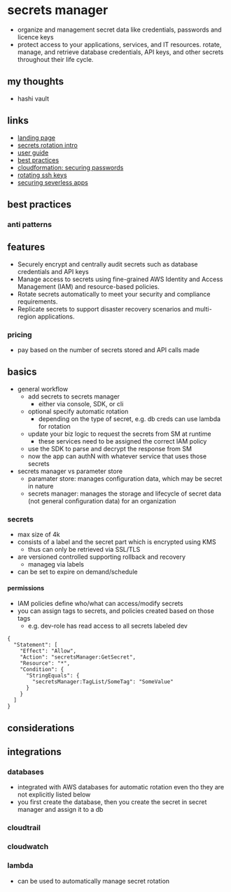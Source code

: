 # secrets manager

- organize and management secret data like credentials, passwords and licence keys
- protect access to your applications, services, and IT resources. rotate, manage, and retrieve database credentials, API keys, and other secrets throughout their life cycle.

## my thoughts

- hashi vault

## links

- [landing page](https://aws.amazon.com/secrets-manager/?did=ap_card&trk=ap_card)
- [secrets rotation intro](https://docs.aws.amazon.com/secretsmanager/latest/userguide/rotate-secrets_how.html)
- [user guide](https://docs.aws.amazon.com/secretsmanager/latest/userguide/intro.html)
- [best practices](https://docs.aws.amazon.com/secretsmanager/latest/userguide/best-practices.html)
- [cloudformation: securing passwords](https://aws.amazon.com/blogs/infrastructure-and-automation/securing-passwords-in-aws-quick-starts-using-aws-secrets-manager/)
- [rotating ssh keys](https://aws.amazon.com/blogs/security/how-to-use-aws-secrets-manager-securely-store-rotate-ssh-key-pairs/)
- [securing severless apps](https://aws.amazon.com/blogs/apn/keeping-the-security-and-scalability-of-serverless-apps-problem-free-with-aws-secrets-manager/)

## best practices

### anti patterns

## features

- Securely encrypt and centrally audit secrets such as database credentials and API keys
- Manage access to secrets using fine-grained AWS Identity and Access Management (IAM) and resource-based policies.
- Rotate secrets automatically to meet your security and compliance requirements.
- Replicate secrets to support disaster recovery scenarios and multi-region applications.

### pricing

- pay based on the number of secrets stored and API calls made

## basics

- general workflow
  - add secrets to secrets manager
    - either via console, SDK, or cli
  - optional specify automatic rotation
    - depending on the type of secret, e.g. db creds can use lambda for rotation
  - update your biz logic to request the secrets from SM at runtime
    - these services need to be assigned the correct IAM policy
  - use the SDK to parse and decrypt the response from SM
  - now the app can authN with whatever service that uses those secrets
- secrets manager vs parameter store
  - paramater store: manages configuration data, which may be secret in nature
  - secrets manager: manages the storage and lifecycle of secret data (not general configuration data) for an organization

### secrets

- max size of 4k
- consists of a label and the secret part which is encrypted using KMS
  - thus can only be retrieved via SSL/TLS
- are versioned controlled supporting rollback and recovery
  - manageg via labels
- can be set to expire on demand/schedule

#### permissions

- IAM policies define who/what can access/modify secrets
- you can assign tags to secrets, and policies created based on those tags
  - e.g. dev-role has read access to all secrets labeled dev

```jsonc
{
  "Statement": [
    "Effect": "Allow",
    "Action": "secretsManager:GetSecret",
    "Resource": "*",
    "Condition": {
      "StringEquals": {
        "secretsManager:TagList/SomeTag": "SomeValue"
      }
    }
  ]
}
```

## considerations

## integrations

### databases

- integrated with AWS databases for automatic rotation even tho they are not explicitly listed below
- you first create the database, then you create the secret in secret manager and assign it to a db

### cloudtrail

### cloudwatch

### lambda

- can be used to automatically manage secret rotation
